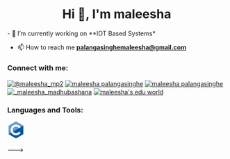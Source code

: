 <h1 align="center">Hi 👋, I'm maleesha</h1>
- 🔭 I’m currently working on **IOT Based Systems*

- 📫 How to reach me **palangasinghemaleesha@gmail.com**

<h3 align="left">Connect with me:</h3>
<p align="left">
<a href="https://twitter.com/@maleesha_mp2" target="blank"><img align="center" src="https://raw.githubusercontent.com/rahuldkjain/github-profile-readme-generator/master/src/images/icons/Social/twitter.svg" alt="@maleesha_mp2" height="30" width="40" /></a>
<a href="https://linkedin.com/in/maleesha palangasinghe" target="blank"><img align="center" src="https://raw.githubusercontent.com/rahuldkjain/github-profile-readme-generator/master/src/images/icons/Social/linked-in-alt.svg" alt="maleesha palangasinghe" height="30" width="40" /></a>
<a href="https://fb.com/maleesha palangasinghe" target="blank"><img align="center" src="https://raw.githubusercontent.com/rahuldkjain/github-profile-readme-generator/master/src/images/icons/Social/facebook.svg" alt="maleesha palangasinghe" height="30" width="40" /></a>
<a href="https://instagram.com/_maleesha_madhubashana" target="blank"><img align="center" src="https://raw.githubusercontent.com/rahuldkjain/github-profile-readme-generator/master/src/images/icons/Social/instagram.svg" alt="_maleesha_madhubashana" height="30" width="40" /></a>
<a href="https://www.youtube.com/c/maleesha's edu world" target="blank"><img align="center" src="https://raw.githubusercontent.com/rahuldkjain/github-profile-readme-generator/master/src/images/icons/Social/youtube.svg" alt="maleesha's edu world" height="30" width="40" /></a>
</p>

<h3 align="left">Languages and Tools:</h3>
<p align="left"> <a href="https://www.cprogramming.com/" target="_blank" rel="noreferrer"> <img src="https://raw.githubusercontent.com/devicons/devicon/master/icons/c/c-original.svg" alt="c" width="40" height="40"/> </a> </p>

--->
